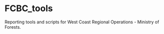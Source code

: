 # FCBC_tools

Reporting tools and scripts for West Coast Regional Operations - Ministry of Forests. 
